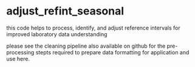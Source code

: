 # adjust_refint_seasonal
this code helps to process, identify, and adjust reference intervals for improved laboratory data understanding

please see the cleaning pipeline also available on github for the pre-processing stepts required to prepare data formatting for application and use here. 
